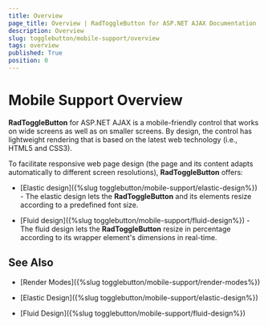 ```yaml
---
title: Overview
page_title: Overview | RadToggleButton for ASP.NET AJAX Documentation
description: Overview
slug: togglebutton/mobile-support/overview
tags: overview
published: True
position: 0
---
```


# Mobile Support Overview

**RadToggleButton** for ASP.NET AJAX is a mobile-friendly control that works on wide screens as well as on smaller screens. By design, the control has lightweight rendering that is based on the latest web technology (i.e., HTML5 and CSS3).

To facilitate responsive web page design (the page and its content adapts automatically to different screen resolutions), **RadToggleButton** offers:

* [Elastic design]({%slug togglebutton/mobile-support/elastic-design%}) -  The elastic design lets the **RadToggleButton** and its elements resize according to a predefined font size.
	
* [Fluid design]({%slug togglebutton/mobile-support/fluid-design%}) - The fluid design lets the **RadToggleButton** resize in percentage according to its wrapper element's dimensions in real-time. 

## See Also

 * [Render Modes]({%slug togglebutton/mobile-support/render-modes%})

 * [Elastic Design]({%slug togglebutton/mobile-support/elastic-design%})

 * [Fluid Design]({%slug togglebutton/mobile-support/fluid-design%})
